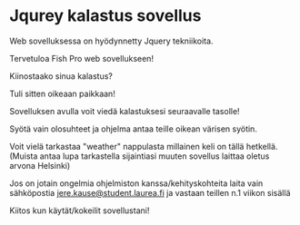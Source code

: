 # Jqurey kalastus sovellus
Web sovelluksessa on hyödynnetty Jquery tekniikoita.

Tervetuloa Fish Pro web sovellukseen!

Kiinostaako sinua kalastus?

Tuli sitten oikeaan paikkaan!

Sovelluksen avulla voit viedä kalastuksesi seuraavalle tasolle!

Syötä vain olosuhteet ja ohjelma antaa teille oikean värisen syötin.

Voit vielä tarkastaa "weather" nappulasta millainen keli on tällä hetkellä.(Muista antaa lupa tarkastella sijaintiasi muuten sovellus laittaa oletus arvona Helsinki)

Jos on jotain ongelmia ohjelmiston kanssa/kehityskohteita laita vain sähköpostia jere.kause@student.laurea.fi ja vastaan teillen n.1 viikon sisällä

Kiitos kun käytät/kokeilit sovellustani!
